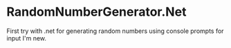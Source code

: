 # RandomNumberGenerator.Net
First try with .net for generating random numbers using console prompts for input
I'm new.
